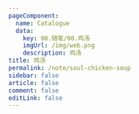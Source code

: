 ```yaml
---
pageComponent:
  name: Catalogue
  data:
    key: 00.随笔/00.鸡汤
    imgUrl: /img/web.png
    description: 鸡汤
title: 鸡汤
permalink: /note/soul-chicken-soup
sidebar: false
article: false
comment: false
editLink: false
---
```


